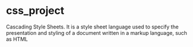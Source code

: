 # css_project
 Cascading Style Sheets. It is a style sheet language used to specify the presentation and styling of a document written in a markup language, such as HTML
